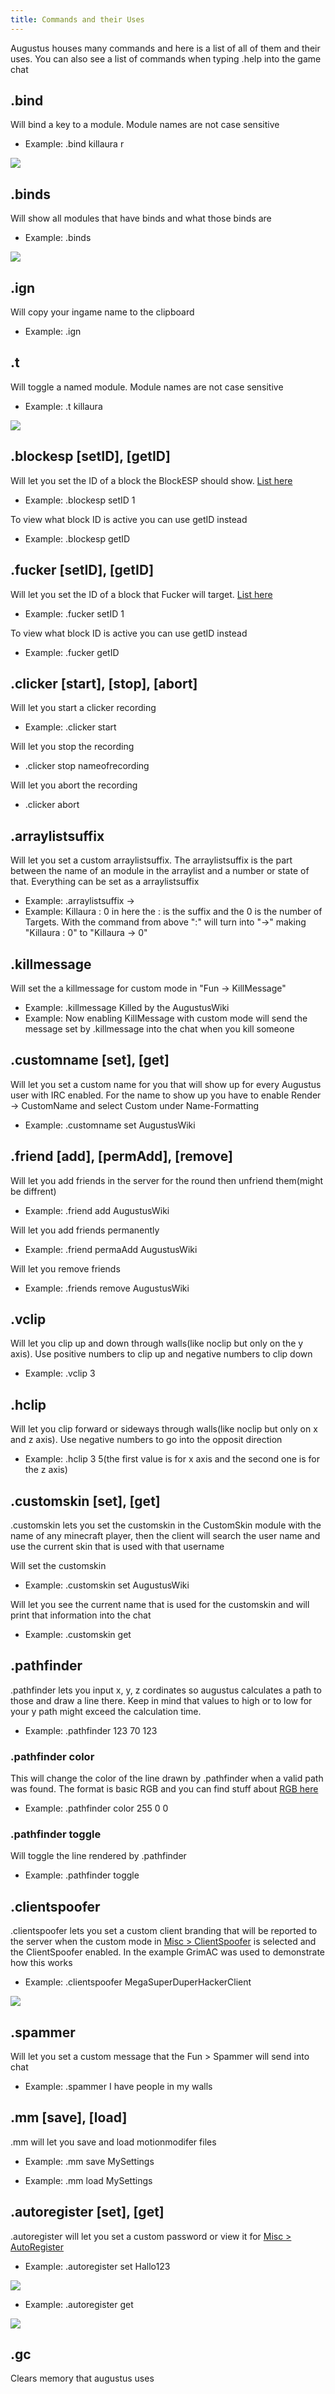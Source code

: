 ```yaml
---
title: Commands and their Uses
---
```

Augustus houses many commands and here is a list of all of them and their uses. You can also see a list of commands when typing .help into the game chat

## .bind
Will bind a key to a module. Module names are not case sensitive

- Example: .bind killaura r
<img src="https://i.imgur.com/hBI3Vlo.png">


## .binds
Will show all modules that have binds and what those binds are

- Example: .binds 
<img src="https://i.imgur.com/YOk7ZFT.png">

## .ign
Will copy your ingame name to the clipboard
- Example: .ign
<ims src="https://i.imgur.com/l10BHn6.png">

## .t
Will toggle a named module. Module names are not case sensitive
- Example: .t killaura
<img src="https://i.imgur.com/Iu9mupE.png">

## .blockesp [setID], [getID]
Will let you set the ID of a block the BlockESP should show. [List here](https://www.minecraftinfo.com/idlist.htm)

- Example: .blockesp setID 1

To view what block ID is active you can use getID instead
- Example: .blockesp getID

## .fucker [setID], [getID]
Will let you set the ID of a block that Fucker will target. 
[List here](https://www.minecraftinfo.com/idlist.htm)

- Example: .fucker setID 1

To view what block ID is active you can use getID instead
- Example: .fucker getID

## .clicker [start], [stop], [abort]
Will let you start a clicker recording
- Example: .clicker start

Will let you stop the recording
- .clicker stop nameofrecording

Will let you abort the recording
- .clicker abort

## .arraylistsuffix
Will let you set a custom arraylistsuffix. The arraylistsuffix is the part between the name of an module in the arraylist and a number or state of that. Everything can be set as a arraylistsuffix
- Example: .arraylistsuffix ->
- Example: Killaura : 0 in here the : is the suffix and the 0 is the number of Targets. With the command from above ":" will turn into "->" making "Killaura : 0" to "Killaura -> 0"

## .killmessage
Will set the a killmessage for custom mode in "Fun -> KillMessage"
- Example: .killmessage Killed by the AugustusWiki
- Example: Now enabling KillMessage with custom mode will send the message set by .killmessage into the chat when you kill someone

## .customname [set], [get]
Will let you set a custom name for you that will show up for every Augustus user with IRC enabled. For the name to show up you have to enable Render -> CustomName and select Custom under Name-Formatting
- Example: .customname set AugustusWiki

## .friend [add], [permAdd], [remove]
Will let you add friends in the server for the round then unfriend them(might be diffrent)
- Example: .friend add AugustusWiki

Will let you add friends permanently
- Example: .friend permaAdd AugustusWiki

Will let you remove friends
- Example: .friends remove AugustusWiki

## .vclip
Will let you clip up and down through walls(like noclip but only on the y axis). Use positive numbers to clip up and negative numbers to clip down
- Example: .vclip 3

## .hclip
Will let you clip forward or sideways through walls(like noclip but only on x and z axis). Use negative numbers to go into the opposit direction
- Example: .hclip 3 5(the first value is for x axis and the second one is for the z axis)

## .customskin [set], [get]
.customskin lets you set the customskin in the CustomSkin module with the name of any minecraft player, then the client will search the user name and use the current skin that is used with that username

Will set the customskin
- Example: .customskin set AugustusWiki

Will let you see the current name that is used for the customskin and will print that information into the chat
- Example: .customskin get

## .pathfinder
.pathfinder lets you input x, y, z cordinates so augustus calculates a path to those and draw a line there. Keep in mind that values to high or to low for your y path might exceed the calculation time.
- Example: .pathfinder 123 70 123

### .pathfinder color
This will change the color of the line drawn by .pathfinder when a valid path was found. The format is basic RGB and you can find stuff about [RGB here](https://www.farb-tabelle.de/en/table-of-color.htm)
- Example: .pathfinder color 255 0 0

### .pathfinder toggle
Will toggle the line rendered by .pathfinder
- Example: .pathfinder toggle

## .clientspoofer
.clientspoofer lets you set a custom client branding that will be reported to the server when the custom mode in [Misc > ClientSpoofer](https://augustusclient.github.io/Augustus-Wiki/misc/clientspoofer/) is selected and the ClientSpoofer enabled. In the example GrimAC was used to demonstrate how this works
- Example: .clientspoofer MegaSuperDuperHackerClient

<img src="https://i.imgur.com/Rmr89gR.png">


## .spammer
Will let you set a custom message that the Fun > Spammer will send into chat
- Example: .spammer I have people in my walls

## .mm [save], [load]
.mm will let you save and load motionmodifer files
- Example: .mm save MySettings

- Example: .mm load MySettings

## .autoregister [set], [get]
.autoregister will let you set a custom password or view it for [Misc > AutoRegister](https://augustusclient.github.io/Augustus-Wiki/misc/autoregister/)
- Example: .autoregister set Hallo123
<img src="https://i.imgur.com/mCP15AT.png">

- Example: .autoregister get
<img src="https://i.imgur.com/fcFDQ35.png">

## .gc
Clears memory that augustus uses
